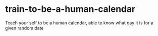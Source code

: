 # train-to-be-a-human-calendar
Teach your self to be a human calendar, able to know what day it is for a given random date
